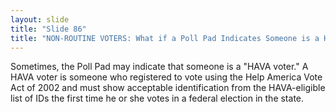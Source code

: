 ```yaml
---
layout: slide
title: "Slide 86"
title: "NON-ROUTINE VOTERS: What if a Poll Pad Indicates Someone is a HAVA Voter?"
---
```


Sometimes, the Poll Pad may indicate that someone is a "HAVA voter." A HAVA voter is someone who registered to vote using the Help America Vote Act of 2002 and must show acceptable identification from the HAVA-eligible list of IDs the first time he or she votes in a federal election in the state.
